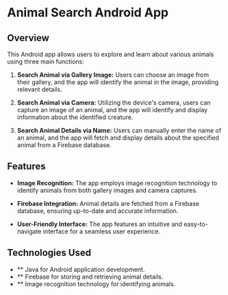 # Animal Search Android App

## Overview

This Android app allows users to explore and learn about various animals using three main functions:

1. **Search Animal via Gallery Image:** Users can choose an image from their gallery, and the app will identify the animal in the image, providing relevant details.

2. **Search Animal via Camera:** Utilizing the device's camera, users can capture an image of an animal, and the app will identify and display information about the identified creature.

3. **Search Animal Details via Name:** Users can manually enter the name of an animal, and the app will fetch and display details about the specified animal from a Firebase database.

## Features

- **Image Recognition:** The app employs image recognition technology to identify animals from both gallery images and camera captures.

- **Firebase Integration:** Animal details are fetched from a Firebase database, ensuring up-to-date and accurate information.

- **User-Friendly Interface:** The app features an intuitive and easy-to-navigate interface for a seamless user experience.
## Technologies Used
- ** Java for Android application development.
- ** Firebase for storing and retrieving animal details.
- ** Image recognition technology for identifying animals.

